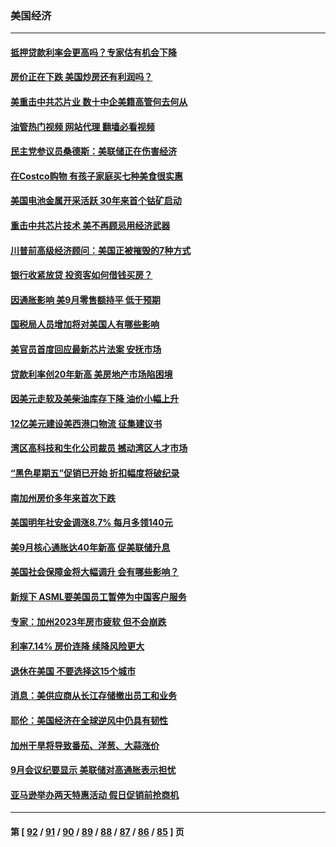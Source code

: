 ### 美国经济
---
#### [抵押贷款利率会更高吗？专家估有机会下降](../../pages/ncid1078158/n13846939.md?10180045) 
#### [房价正在下跌 美国炒房还有利润吗？](../../pages/ncid1078158/n13845022.md?10180045) 
#### [美重击中共芯片业 数十中企美籍高管何去何从](../../pages/ncid1078158/n13846793.md?10180045) 
#### [油管热门视频 网站代理 翻墙必看视频](http://132.145.103.77:81/youtube.html?10180045)
#### [民主党参议员桑德斯：美联储正在伤害经济](../../pages/ncid1078158/n13846757.md?10180045) 
#### [在Costco购物 有孩子家庭买七种美食很实惠](../../pages/ncid1078158/n13844985.md?10180045) 
#### [美国电池金属开采活跃 30年来首个钴矿启动](../../pages/ncid1078158/n13846243.md?10180045) 
#### [重击中共芯片技术 美不再顾忌用经济武器](../../pages/ncid1078158/n13845753.md?10180045) 
#### [川普前高级经济顾问：美国正被摧毁的7种方式](../../pages/ncid1078158/n13845808.md?10180045) 
#### [银行收紧放贷 投资客如何借钱买房？](../../pages/ncid1078158/n13845654.md?10180045) 
#### [因通胀影响 美9月零售额持平 低于预期](../../pages/ncid1078158/n13845521.md?10180045) 
#### [国税局人员增加将对美国人有哪些影响](../../pages/ncid1078158/n13845392.md?10180045) 
#### [美官员首度回应最新芯片法案 安抚市场](../../pages/ncid1078158/n13845407.md?10180045) 
#### [贷款利率创20年新高 美房地产市场陷困境](../../pages/ncid1078158/n13845387.md?10180045) 
#### [因美元走软及美柴油库存下降 油价小幅上升](../../pages/ncid1078158/n13844959.md?10180045) 
#### [12亿美元建设美西港口物流 征集建议书](../../pages/ncid1078158/n13844991.md?10180045) 
#### [湾区高科技和生化公司裁员 撼动湾区人才市场](../../pages/ncid1078158/n13845006.md?10180045) 
#### [“黑色星期五”促销已开始 折扣幅度将破纪录](../../pages/ncid1078158/n13844909.md?10180045) 
#### [南加州房价多年来首次下跌](../../pages/ncid1078158/n13844917.md?10180045) 
#### [美国明年社安金调涨8.7% 每月多领140元](../../pages/ncid1078158/n13844710.md?10180045) 
#### [美9月核心通胀达40年新高 促美联储升息](../../pages/ncid1078158/n13844694.md?10180045) 
#### [美国社会保障金将大幅调升 会有哪些影响？](../../pages/ncid1078158/n13844141.md?10180045) 
#### [新规下 ASML要美国员工暂停为中国客户服务](../../pages/ncid1078158/n13844245.md?10180045) 
#### [专家：加州2023年房市疲软 但不会崩跌](../../pages/ncid1078158/n13844185.md?10180045) 
#### [利率7.14% 房价连降 续降风险更大](../../pages/ncid1078158/n13844180.md?10180045) 
#### [退休在美国 不要选择这15个城市](../../pages/ncid1078158/n13844166.md?10180045) 
#### [消息：美供应商从长江存储撤出员工和业务](../../pages/ncid1078158/n13844051.md?10180045) 
#### [耶伦：美国经济在全球逆风中仍具有韧性](../../pages/ncid1078158/n13844079.md?10180045) 
#### [加州干旱将导致番茄、洋葱、大蒜涨价](../../pages/ncid1078158/n13844098.md?10180045) 
#### [9月会议纪要显示 美联储对高通胀表示担忧](../../pages/ncid1078158/n13844062.md?10180045) 
#### [亚马逊举办两天特惠活动 假日促销前抢商机](../../pages/ncid1078158/n13843985.md?10180045) 

---
#### 第 [ [92](./92.md?10180045) / [91](./91.md?10180045) / [90](./90.md?10180045) / [89](./89.md?10180045) / [88](./88.md?10180045) / [87](./87.md?10180045) / [86](./86.md?10180045) / [85](./85.md?10180045) ] 页
